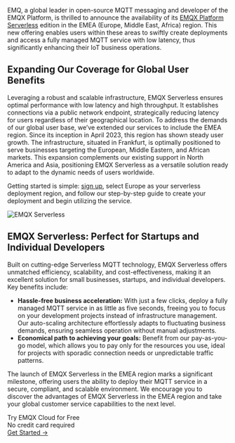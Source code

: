 EMQ, a global leader in open-source MQTT messaging and developer of the EMQX Platform, is thrilled to announce the availability of its [EMQX Platform Serverless](https://www.emqx.com/en/cloud/serverless-mqtt) edition in the EMEA (Europe, Middle East, Africa) region. This new offering enables users within these areas to swiftly create deployments and access a fully managed MQTT service with low latency, thus significantly enhancing their IoT business operations.

## Expanding Our Coverage for Global User Benefits

Leveraging a robust and scalable infrastructure, EMQX Serverless ensures optimal performance with low latency and high throughput. It establishes connections via a public network endpoint, strategically reducing latency for users regardless of their geographical location. To address the demands of our global user base, we’ve extended our services to include the EMEA region. Since its inception in April 2023, this region has shown steady user growth. The infrastructure, situated in Frankfurt, is optimally positioned to serve businesses targeting the European, Middle Eastern, and African markets. This expansion complements our existing support in North America and Asia, positioning EMQX Serverless as a versatile solution ready to adapt to the dynamic needs of users worldwide.

Getting started is simple: [sign up](https://accounts.emqx.com/signup?continue=https%3A%2F%2Fcloud-intl.emqx.com%2Fconsole%2F), select Europe as your serverless deployment region, and follow our step-by-step guide to create your deployment and begin utilizing the service.

![EMQX Serverless](https://assets.emqx.com/images/1ce775ebc36b082e0e3b33768b564d39.png)

## EMQX Serverless: Perfect for Startups and Individual Developers

Built on cutting-edge Serverless MQTT technology, EMQX Serverless offers unmatched efficiency, scalability, and cost-effectiveness, making it an excellent solution for small businesses, startups, and individual developers. Key benefits include:

- **Hassle-free business acceleration:** With just a few clicks, deploy a fully managed MQTT service in as little as five seconds, freeing you to focus on your development projects instead of infrastructure management. Our auto-scaling architecture effortlessly adapts to fluctuating business demands, ensuring seamless operation without manual adjustments.
- **Economical path to achieving your goals:** Benefit from our pay-as-you-go model, which allows you to pay only for the resources you use, ideal for projects with sporadic connection needs or unpredictable traffic patterns. 

The launch of EMQX Serverless in the EMEA region marks a significant milestone, offering users the ability to deploy their MQTT service in a secure, compliant, and scalable environment. We encourage you to discover the advantages of EMQX Serverless in the EMEA region and take your global customer service capabilities to the next level.



<section class="promotion">
    <div>
        Try EMQX Cloud for Free
        <div class="is-size-14 is-text-normal has-text-weight-normal">No credit card required</div>
    </div>
    <a href="https://accounts.emqx.com/signup?continue=https://cloud-intl.emqx.com/console/deployments/0?oper=new" class="button is-gradient px-5">Get Started →</a>
</section>
